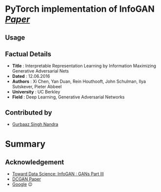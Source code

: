 # PyTorch implementation of InfoGAN [*Paper*](https://arxiv.org/pdf/1606.03657.pdf)

## Usage 


## Factual Details
- **Title** : Interpretable Representation Learning by Information Maximizing Generative Adversarial Nets 
- **Dated** : 12.06.2016
- **Authors** : Xi Chen, Yan Duan, Rein Houthooft, John Schulman, Ilya Sutskever, Pieter Abbeel
- **University** : UC Berkley
- **Field** : Deep Learning, Generative Adversarial Networks 

## Contributed by
- [Gurbaaz Singh Nandra](https://github.com/gurbaaz27)

# Summary


## Acknowledgement
- [Toward Data Science: InfoGAN : GANs Part III](https://towardsdatascience.com/infogan-generative-adversarial-networks-part-iii-380c0c6712cd)
- [DCGAN Paper](https://arxiv.org/abs/1511.06434)
- [Google](https://www.google.com) :wink:
